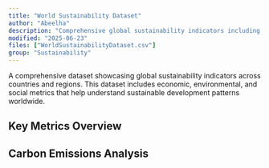 ```yaml
---
title: "World Sustainability Dataset"
author: "Abeelha"
description: "Comprehensive global sustainability indicators including economic, environmental, and social metrics across countries and regions"
modified: "2025-06-23"
files: ["WorldSustainabilityDataset.csv"]
group: "Sustainability"
---
```


A comprehensive dataset showcasing global sustainability indicators across countries and regions. This dataset includes economic, environmental, and social metrics that help understand sustainable development patterns worldwide.

## Key Metrics Overview

<Table
    url="WorldSustainabilityDataset.csv"
    columns={[
        "Country Name",
        "Year",
        "World Regions (UN SDG Definition)",
        "Income Classification (World Bank Definition)",
        "GDP per capita (current US$) - NY.GDP.PCAP.CD",
        "Life expectancy at birth, total (years) - SP.DYN.LE00.IN",
        "Annual production-based emissions of carbon dioxide (CO2), measured in million tonnes"
    ]}
/>

## Carbon Emissions Analysis

<LineChart
    title="Carbon Emissions by Country Over Time"
    xAxis="Year"
    yAxis="Annual production-based emissions of carbon dioxide (CO2), measured in million tonnes"
    data="WorldSustainabilityDataset.csv"
/>
